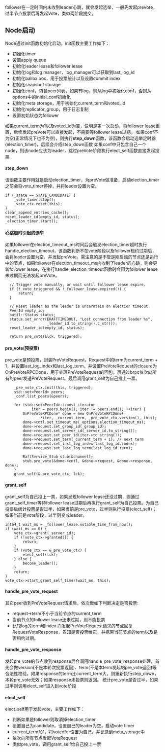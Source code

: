 follower在一定时间内未收到leader心跳，就会发起选举，一般先发起preVote，过半节点投票后再发起Vote，类似两阶段提交。

## Node启动
Node通过init函数初始化启动，init函数主要工作如下：
- 初始化timer
- 设置apply queue
- 初始化leader lease和follower lease
- 初始化log和log manager，log_manager可以获取到last_log_id
- 初始化ballox box，用于投票统计以及设置commit index
- 初始化snapshot storage
- 初始化conf，包含peer列表，如果有log，则从log中初始化conf，否则从options中的initial_conf初始化
- 初始化meta storage，用于初始化current_term和voted_id
- 初始化replicator_group，用于日志复制
- 设置初始状态为follower

如果current_term为1以及voted_id为空，说明是第一次启动，将follower lease重置，后续发起preVote可以直接发起，不需要等follower lease过期。
如果conf不为空(正常情况下也不为空)，则执行**step_down**函数，该函数会启动选举定时器(election_timer)，后续会介绍step_down函数
如果conf中只包含自己一个node，则该node应该为leader，跳过preVote阶段执行elect_self函数直接发起投票

#### step_down
该函数主要作用就是启动election_timer，为preVote做准备，启动election_timer之前会将vote_timer停掉，并将leader设置为空。
```
if (_state == STATE_CANDIDATE) {
    _vote_timer.stop();
    _vote_ctx.reset(this);
}
clear_append_entries_cache();
reset_leader_id(empty_id, status);
_election_timer.start();
```

#### 心跳超时引起的选举
如果follower在election_timeout_ms时间后会触发election_timer超时执行handle_election_timeout，该函数判断不在vote阶段以及follower租约过期后，会将leader设置为空，并发起preVote。需注意的是不管是刚启动的节点还是运行中的节点，如果follower在election_timeout_ms内收到了leader的心跳，则会更新follower lease，在执行handle_election_timeout函数时会因为follower lease未过期而无法发起preVote。

```
  // Trigger vote manually, or wait until follower lease expire.
  if (!_vote_triggered && !_follower_lease.expired()) {
      return;
  }

  // Reset leader as the leader is uncerntain on election timeout.
  PeerId empty_id;
  butil::Status status;
  status.set_error(ERAFTTIMEDOUT, "Lost connection from leader %s",
                   _leader_id.to_string().c_str());
  reset_leader_id(empty_id, status);

  return pre_vote(&lck, triggered);
```

#### pre_vote(预投票)
pre_vote是预投票，封装PreVoteRequest，Request中的term为current_term + 1，并设置last_log_index和last_log_term，并设置PreVoteRequest的closure为OnPreVoteRPCDone，用于处理PreVoteRequest的回包，再通过brpc依次向所有的peer发送PreVoteRequest。最后调用grant_self为自己投上一票。  

```
    _pre_vote_ctx.init(this, triggered);
    std::set<PeerId> peers;
    _conf.list_peers(&peers);

    for (std::set<PeerId>::const_iterator
            iter = peers.begin(); iter != peers.end(); ++iter) {
        OnPreVoteRPCDone* done = new OnPreVoteRPCDone(
                *iter, _current_term, _pre_vote_ctx.version(), this);
        done->cntl.set_timeout_ms(_options.election_timeout_ms);
        done->request.set_group_id(_group_id);
        done->request.set_server_id(_server_id.to_string());
        done->request.set_peer_id(iter->to_string());
        done->request.set_term(_current_term + 1); // next term
        done->request.set_last_log_index(last_log_id.index);
        done->request.set_last_log_term(last_log_id.term);

        RaftService_Stub stub(&channel);
        stub.pre_vote(&done->cntl, &done->request, &done->response, done);
    }
    grant_self(&_pre_vote_ctx, lck);
```

#### grant_self
grant_self为自己投上一票，如果发现follower lease还没过期，则通过grant_self_timer等待follower lease过期后再执行grant_self为自己投票。为自己投票后统计投票是否过半，如果当前是pre_vote，过半则执行投票(elect_self)；如果当前是vote阶段，过半则变成leader。  

```
int64_t wait_ms = _follower_lease.votable_time_from_now();
if (wait_ms == 0) {
    vote_ctx->grant(_server_id);
    if (!vote_ctx->granted()) {
        return;
    }
    if (vote_ctx == &_pre_vote_ctx) {
        elect_self(lck);
    } else {
        become_leader();
    }
    return;
}
vote_ctx->start_grant_self_timer(wait_ms, this);
```

#### handle_pre_vote_request
其它peer收到PreVoteRequest请求后，依次做如下判断决定是否投票:
- request->term不小于当前节点的current_term
- 当前节点的follower lease还未过期，则不能投票
- 比较log的term和index
向发起PreVoteRequest请求的节点回复RequestVoteResponse，告知是否投票给它，并携带当前节点的term以及是否租约过期。

#### handle_pre_vote_response
发起pre_vote的节点收到response后会调用handle_pre_vote_response处理，首先会做version(不是本轮次投票返回)、term(不是本term发起的pre_vote返回)等合法性校验。如果response的term比current_term大，则重新执行step_down，本轮pre_vote无效；如果response未投票则返回。
统计pre_vote是否过半，如果过半则调用elect_self进入到vote阶段

#### elect_self
elect_self用于发起vote，主要工作如下：
- 判断如果是follower则取消掉election_timer
- 设置自己为candidate，设置自己的leader为空，启动vote timer
- current_term加1，将votedfor设置为自己，并记录到meta_storage中
- 依次向所有节点发起VoteRequest
- 类似pre_vote，调用grant_self给自己投上一票



